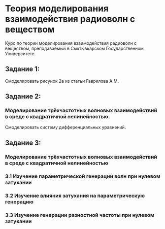 # Теория моделирования взаимодействия радиоволн с веществом
Курс по теории моделирования взаимодействия радиоволн с веществом, преподаваемый в Сыктывкарском Государственном Университете.

## Задание 1:
Смоделировать рисунок 2а из статьи Гаврилова А.М.

## Задание 2:
### Моделирование трёхчастотных волновых взаимодействий в среде с квадратичной нелинейностью.
Смоделировать систему дифференциальных уравнений.

## Задание 3:
### Моделирование трёхчастотных волновых взаимодействий в среде с квадратичной нелинейностью
### 3.1 Изучение параметрической генерации волн при нулевом затухании
### 3.2 Изучение влияния затухания на параметрическую генерацию
### 3.3 Изучение генерации разностной частоты при нулевом затухании


